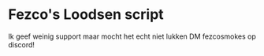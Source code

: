 # Fezco's Loodsen script

Ik geef weinig support maar mocht het echt niet lukken DM fezcosmokes op discord!
